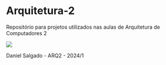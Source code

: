 # Arquitetura-2
Repositório para projetos utilizados nas aulas de Arquitetura de Computadores 2
 
<img src = "https://static.wikia.nocookie.net/hollowknight/images/d/dc/Screenshot_HK_Sly_02.png/revision/latest/scale-to-width-down/250?cb=20230720123055&path-prefix=pt">

Daniel Salgado - ARQ2 - 2024/1

